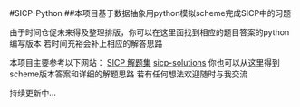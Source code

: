 #SICP-Python
##本项目基于数据抽象用python模拟scheme完成SICP中的习题

由于时间仓促未来得及整理排版，你可以在这里面找到相应的题目答案的python编写版本
若时间充裕会补上相应的解答思路

本项目主要参考以下网站：
[SICP 解题集](http://sicp.readthedocs.io/en/latest/index.html) 
[sicp-solutions](http://community.schemewiki.org/?sicp-solutions) 
你也可以从这里得到scheme版本答案和详细的解题思路
若有任何想法欢迎随时与我交流

持续更新中...
